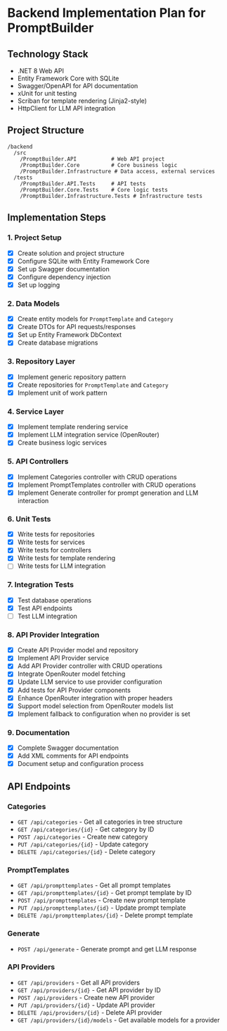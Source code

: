 # Backend Implementation Plan for PromptBuilder

## Technology Stack
- .NET 8 Web API
- Entity Framework Core with SQLite
- Swagger/OpenAPI for API documentation
- xUnit for unit testing
- Scriban for template rendering (Jinja2-style)
- HttpClient for LLM API integration

## Project Structure
```
/backend
  /src
    /PromptBuilder.API           # Web API project
    /PromptBuilder.Core          # Core business logic
    /PromptBuilder.Infrastructure # Data access, external services
  /tests
    /PromptBuilder.API.Tests     # API tests
    /PromptBuilder.Core.Tests    # Core logic tests
    /PromptBuilder.Infrastructure.Tests # Infrastructure tests
```

## Implementation Steps

### 1. Project Setup
- [x] Create solution and project structure
- [x] Configure SQLite with Entity Framework Core
- [x] Set up Swagger documentation
- [x] Configure dependency injection
- [x] Set up logging

### 2. Data Models
- [x] Create entity models for `PromptTemplate` and `Category`
- [x] Create DTOs for API requests/responses
- [x] Set up Entity Framework DbContext
- [x] Create database migrations

### 3. Repository Layer
- [x] Implement generic repository pattern
- [x] Create repositories for `PromptTemplate` and `Category`
- [x] Implement unit of work pattern

### 4. Service Layer
- [x] Implement template rendering service
- [x] Implement LLM integration service (OpenRouter)
- [x] Create business logic services

### 5. API Controllers
- [x] Implement Categories controller with CRUD operations
- [x] Implement PromptTemplates controller with CRUD operations
- [x] Implement Generate controller for prompt generation and LLM interaction

### 6. Unit Tests
- [x] Write tests for repositories
- [x] Write tests for services
- [x] Write tests for controllers
- [x] Write tests for template rendering
- [ ] Write tests for LLM integration

### 7. Integration Tests
- [x] Test database operations
- [x] Test API endpoints
- [ ] Test LLM integration

### 8. API Provider Integration
- [x] Create API Provider model and repository
- [x] Implement API Provider service
- [x] Add API Provider controller with CRUD operations
- [x] Integrate OpenRouter model fetching
- [x] Update LLM service to use provider configuration
- [x] Add tests for API Provider components
- [x] Enhance OpenRouter integration with proper headers
- [x] Support model selection from OpenRouter models list
- [x] Implement fallback to configuration when no provider is set

### 9. Documentation
- [x] Complete Swagger documentation
- [x] Add XML comments for API endpoints
- [x] Document setup and configuration process

## API Endpoints

### Categories
- `GET /api/categories` - Get all categories in tree structure
- `GET /api/categories/{id}` - Get category by ID
- `POST /api/categories` - Create new category
- `PUT /api/categories/{id}` - Update category
- `DELETE /api/categories/{id}` - Delete category

### PromptTemplates
- `GET /api/prompttemplates` - Get all prompt templates
- `GET /api/prompttemplates/{id}` - Get prompt template by ID
- `POST /api/prompttemplates` - Create new prompt template
- `PUT /api/prompttemplates/{id}` - Update prompt template
- `DELETE /api/prompttemplates/{id}` - Delete prompt template

### Generate
- `POST /api/generate` - Generate prompt and get LLM response

### API Providers
- `GET /api/providers` - Get all API providers
- `GET /api/providers/{id}` - Get API provider by ID
- `POST /api/providers` - Create new API provider
- `PUT /api/providers/{id}` - Update API provider
- `DELETE /api/providers/{id}` - Delete API provider
- `GET /api/providers/{id}/models` - Get available models for a provider
